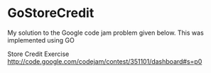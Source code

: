 GoStoreCredit
=============
My solution to the Google code jam problem given below. This was implemented using GO

Store Credit Exercise
http://code.google.com/codejam/contest/351101/dashboard#s=p0
